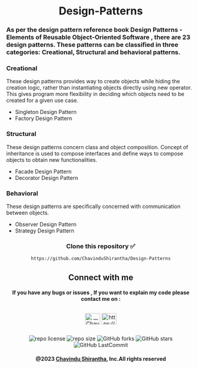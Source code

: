<div align="center">

# Design-Patterns

</div>

### As per the design pattern reference book Design Patterns - Elements of Reusable Object-Oriented Software , there are 23 design patterns. These patterns can be classified in three categories: Creational, Structural and behavioral patterns.

### Creational

These design patterns provides way to create objects while hiding the creation logic, rather than instantiating objects directly using new operator. This gives program more flexibility in deciding which objects need to be created for a given use case.

* Singleton Design Pattern
* Factory Design Pattern

### Structural

These design patterns concern class and object composition. Concept of inheritance is used to compose interfaces and define ways to compose objects to obtain new functionalities.

* Facade Design Pattern
* Decorator Design Pattern

### Behavioral

These design patterns are specifically concerned with communication between objects.

* Observer Design Pattern
* Strategy Design Pattern

<div align="center">

###   

### Clone this repository ✅

```md
https://github.com/ChavinduShirantha/Design-Patterns
```

## Connect with me

#### If you have any bugs or issues , If you want to explain my code please contact me on :

</div>

##

<p align="center">
<a href="https://twitter.com/Chavindu62"><img align="center" src="https://raw.githubusercontent.com/rahuldkjain/github-profile-readme-generator/master/src/images/icons/Social/twitter.svg" alt="__ChavinduShirantha__" height="30" width="40" /></a>
<a href="https://www.linkedin.com/in/chavindu-shirantha-b5b857264/" target="blank"><img align="center" src="https://raw.githubusercontent.com/rahuldkjain/github-profile-readme-generator/master/src/images/icons/Social/linked-in-alt.svg" alt="https://www.linkedin.com/public-profile/settings?trk=d_flagship3_profile_self_view_public_profile" height="30" width="40" /></a>
</p>

##

<div align="center">

![repo license](https://img.shields.io/github/license/ChavinduShirantha/Design-Patterns?&labelColor=black&color=3867d6&style=for-the-badge)
![repo size](https://img.shields.io/github/repo-size/ChavinduShirantha/Design-Patterns?label=Repo%20Size&style=for-the-badge&labelColor=black&color=20bf6b)
![GitHub forks](https://img.shields.io/github/forks/ChavinduShirantha/Design-Patterns?&labelColor=black&color=0fb9b1&style=for-the-badge)
![GitHub stars](https://img.shields.io/github/stars/ChavinduShirantha/Design-Patterns?&labelColor=black&color=f7b731&style=for-the-badge)
![GitHub LastCommit](https://img.shields.io/github/last-commit/ChavinduShirantha/Design-Patterns?logo=github&labelColor=black&color=d1d8e0&style=for-the-badge)
</div>

<div align="center">

#### @2023 [Chavindu Shirantha](https://github.com/ChavinduShirantha), Inc.All rights reserved

</div>
